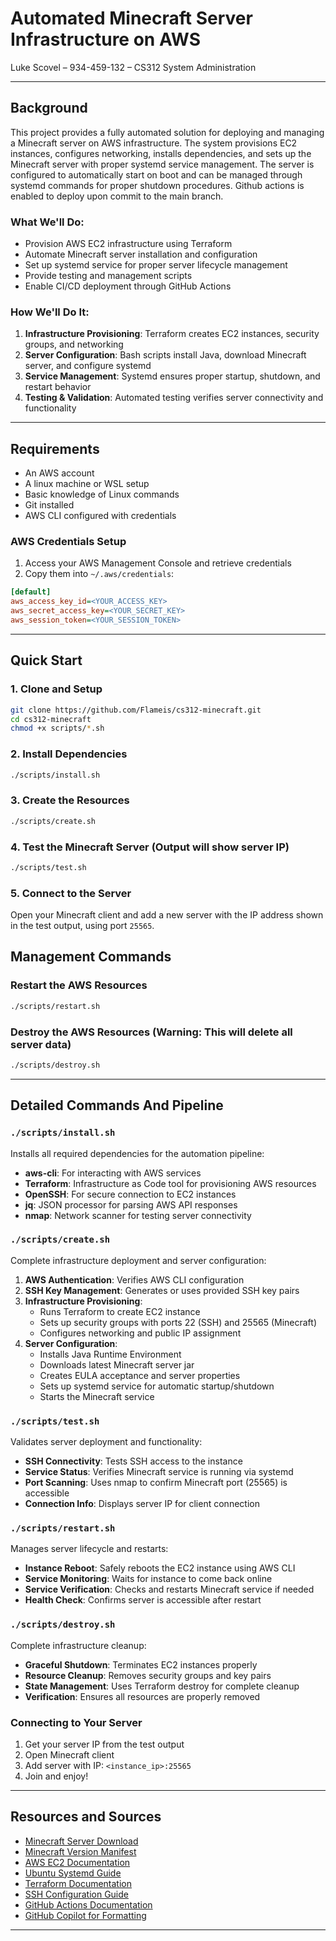 # Automated Minecraft Server Infrastructure on AWS

Luke Scovel – 934-459-132 – CS312 System Administration

---

## Background

This project provides a fully automated solution for deploying and managing a Minecraft server on AWS infrastructure. The system provisions EC2 instances, configures networking, installs dependencies, and sets up the Minecraft server with proper systemd service management. The server is configured to automatically start on boot and can be managed through systemd commands for proper shutdown procedures. Github actions is enabled to deploy upon commit to the main branch.

### What We'll Do:
- Provision AWS EC2 infrastructure using Terraform
- Automate Minecraft server installation and configuration
- Set up systemd service for proper server lifecycle management
- Provide testing and management scripts
- Enable CI/CD deployment through GitHub Actions

### How We'll Do It:
1. **Infrastructure Provisioning**: Terraform creates EC2 instances, security groups, and networking
2. **Server Configuration**: Bash scripts install Java, download Minecraft server, and configure systemd
3. **Service Management**: Systemd ensures proper startup, shutdown, and restart behavior
4. **Testing & Validation**: Automated testing verifies server connectivity and functionality

---

## Requirements

- An AWS account
- A linux machine or WSL setup
- Basic knowledge of Linux commands
- Git installed
- AWS CLI configured with credentials

### AWS Credentials Setup
1. Access your AWS Management Console and retrieve credentials
2. Copy them into `~/.aws/credentials`:
```ini
[default]
aws_access_key_id=<YOUR_ACCESS_KEY>
aws_secret_access_key=<YOUR_SECRET_KEY>
aws_session_token=<YOUR_SESSION_TOKEN>
```

---

## Quick Start

### 1. Clone and Setup
```bash
git clone https://github.com/Flameis/cs312-minecraft.git
cd cs312-minecraft
chmod +x scripts/*.sh
```

### 2. Install Dependencies
```bash
./scripts/install.sh
```

### 3. Create the Resources
```bash
./scripts/create.sh
```

### 4. Test the Minecraft Server (Output will show server IP)
```bash
./scripts/test.sh
```

### 5. Connect to the Server
Open your Minecraft client and add a new server with the IP address shown in the test output, using port `25565`.

## Management Commands

### Restart the AWS Resources 
```bash
./scripts/restart.sh
```

### Destroy the AWS Resources (Warning: This will delete all server data)
```bash
./scripts/destroy.sh
```
---

## Detailed Commands And Pipeline

### `./scripts/install.sh`
Installs all required dependencies for the automation pipeline:
- **aws-cli**: For interacting with AWS services
- **Terraform**: Infrastructure as Code tool for provisioning AWS resources
- **OpenSSH**: For secure connection to EC2 instances
- **jq**: JSON processor for parsing AWS API responses
- **nmap**: Network scanner for testing server connectivity

### `./scripts/create.sh`
Complete infrastructure deployment and server configuration:
1. **AWS Authentication**: Verifies AWS CLI configuration
2. **SSH Key Management**: Generates or uses provided SSH key pairs
3. **Infrastructure Provisioning**: 
   - Runs Terraform to create EC2 instance
   - Sets up security groups with ports 22 (SSH) and 25565 (Minecraft)
   - Configures networking and public IP assignment
4. **Server Configuration**:
   - Installs Java Runtime Environment
   - Downloads latest Minecraft server jar
   - Creates EULA acceptance and server properties
   - Sets up systemd service for automatic startup/shutdown
   - Starts the Minecraft service

### `./scripts/test.sh`
Validates server deployment and functionality:
- **SSH Connectivity**: Tests SSH access to the instance
- **Service Status**: Verifies Minecraft service is running via systemd
- **Port Scanning**: Uses nmap to confirm Minecraft port (25565) is accessible
- **Connection Info**: Displays server IP for client connection

### `./scripts/restart.sh`
Manages server lifecycle and restarts:
- **Instance Reboot**: Safely reboots the EC2 instance using AWS CLI
- **Service Monitoring**: Waits for instance to come back online
- **Service Verification**: Checks and restarts Minecraft service if needed
- **Health Check**: Confirms server is accessible after restart

### `./scripts/destroy.sh`
Complete infrastructure cleanup:
- **Graceful Shutdown**: Terminates EC2 instances properly
- **Resource Cleanup**: Removes security groups and key pairs
- **State Management**: Uses Terraform destroy for complete cleanup
- **Verification**: Ensures all resources are properly removed

### Connecting to Your Server
1. Get your server IP from the test output
2. Open Minecraft client
3. Add server with IP: `<instance_ip>:25565`
4. Join and enjoy!

---

## Resources and Sources

- [Minecraft Server Download](https://www.minecraft.net/en-us/download/server)
- [Minecraft Version Manifest](https://launchermeta.mojang.com/mc/game/version_manifest.json)
- [AWS EC2 Documentation](https://docs.aws.amazon.com/ec2/)
- [Ubuntu Systemd Guide](https://www.digitalocean.com/community/tutorials/how-to-use-systemctl-to-manage-systemd-services-and-units)
- [Terraform Documentation](https://developer.hashicorp.com/terraform/docs)
- [SSH Configuration Guide](https://www.ssh.com/academy/ssh/config)
- [GitHub Actions Documentation](https://docs.github.com/en/actions)
- [GitHub Copilot for Formatting](https://github.com/features/copilot)

---